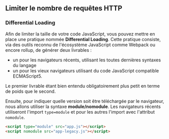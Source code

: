 ## Limiter le nombre de requêtes HTTP

### Differential Loading

Afin de limiter la taille de votre code JavaScript, vous pouvez mettre en place une pratique nommée 
**Differential Loading**. Cette pratique consiste, via des outils reconnu de l'écosystème JavaScript comme Webpack ou encore rollup, de générer deux livrables :

* un pour les navigateurs récents, utilisant les toutes dernières syntaxes du langage
* un pour les vieux navigateurs utilisant du code JavaScript compatible ECMAScript5. 
  
Le premier livrable étant bien entendu obligatoirement plus petit en terme de poids que le second.

Ensuite, pour indiquer quelle version soit être téléchargée par le navigateur, nous allons utiliser la syntaxe 
**module/nomodule**. Les navigateurs récents utiliseront l'import `type=module` et pour les autres l'import avec l'attribut `nomodule`.

```html
<script type="module" src="app.js"></script>
<script nomodule src="app-legacy.js"></script>
```